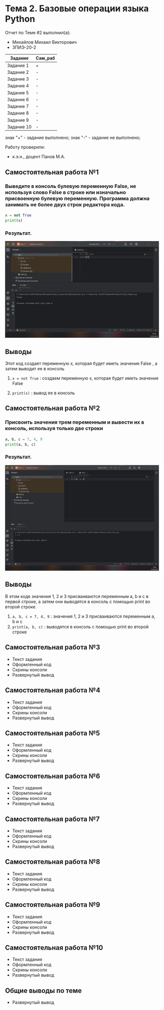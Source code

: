 # Тема 2. Базовые операции языка Python
Отчет по Теме #2 выполнил(а):
- Михайлов Михаил Викторович
- ЗПИЭ-20-2

| Задание | Сам_раб |
| ------ | ------ |
| Задание 1 | + |
| Задание 2 | - |
| Задание 3 | - |
| Задание 4 | - |
| Задание 5 | - |
| Задание 6 | - |
| Задание 7 | - |
| Задание 8 | - |
| Задание 9 | - |
| Задание 10 | - |

знак "+" - задание выполнено; знак "-" - задание не выполнено;

Работу проверили:
- к.э.н., доцент Панов М.А.

## Самостоятельная работа №1
### Выведите в консоль булевую переменную False, не используя слово False в строке или изначально присвоенную булевую переменную. Программа должна занимать не более двух строк редактора кода.

```python
x = not True
print(x)

```
### Результат.
![Меню](https://github.com/mihail-august/for-learn/blob/Tema_2/pic/2-1.png)

## Выводы
Этот код создает переменную x, которая будет иметь значение False , а затем выводит ее в консоль

1. `x = not True` : создаем переменную x, которая будет иметь значение False

2. `print(x)` : вывод ее в консоль
  
## Самостоятельная работа №2
### Присвоить значения трем переменным и вывести их в консоль, используя только две строки

```python
a, b, c = 7, 4, 9
print(a, b, c)

```
### Результат.
![Меню](https://github.com/mihail-august/for-learn/blob/Tema_2/pic/2-2.png)

## Выводы
В этом коде значения 1, 2 и 3 присваиваются переменным a, b и c в первой строке, а затем они выводятся в консоль с помощью print во второй строке.
1. `a, b, c = 7, 4, 9` : значения 1, 2 и 3 присваиваются переменным a, b и c
2. `print(a, b, c)` : выводятся в консоль с помощью print во второй строке
  
## Самостоятельная работа №3
- Текст задания
- Оформленный код
- Скрины консоли
- Развернутый вывод
  
## Самостоятельная работа №4
- Текст задания
- Оформленный код
- Скрины консоли
- Развернутый вывод
  
## Самостоятельная работа №5
- Текст задания
- Оформленный код
- Скрины консоли
- Развернутый вывод
  
## Самостоятельная работа №6
- Текст задания
- Оформленный код
- Скрины консоли
- Развернутый вывод
  
## Самостоятельная работа №7
- Текст задания
- Оформленный код
- Скрины консоли
- Развернутый вывод
  
## Самостоятельная работа №8
- Текст задания
- Оформленный код
- Скрины консоли
- Развернутый вывод
  
## Самостоятельная работа №9
- Текст задания
- Оформленный код
- Скрины консоли
- Развернутый вывод
  
## Самостоятельная работа №10
- Текст задания
- Оформленный код
- Скрины консоли
- Развернутый вывод

## Общие выводы по теме
- Развернутый вывод
